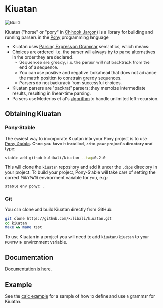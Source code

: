 # Kiuatan

![Build](https://github.com/kulibali/kiuatan/workflows/Master/badge.svg)

Kiuatan ("horse" or "pony" in [Chinook Jargon](https://en.wikipedia.org/wiki/Chinook_Jargon#Chinook_Jargon_words_used_by_English-language_speakers)) is a library for building and running parsers in the [Pony](https://www.ponylang.org) programming language.

- Kiuatan uses [Parsing Expression Grammar](https://en.wikipedia.org/wiki/Parsing_expression_grammar) semantics, which means:
- Choices are ordered, i.e. the parser will always try to parse alternatives in the order they are declared.
  - Sequences are greedy, i.e. the parser will not backtrack from the end of a sequence.
  - You can use positive and negative lookahead that does not advance the match position to constrain greedy sequences.
  - Parsers do not backtrack from successful choices.
- Kiuatan parsers are "packrat" parsers; they memoize intermediate results, resulting in linear-time parsing.
- Parsers use Mederios et al's [algorithm](https://arxiv.org/abs/1207.0443) to handle unlimited left-recursion.

## Obtaining Kiuatan

### Pony-Stable

The easiest way to incorporate Kiuatan into your Pony project is to use [Pony-Stable](https://github.com/ponylang/pony-stable).  Once you have it installed, `cd` to your project's directory and type:

```bash
stable add github kulibali/kiuatan --tag=0.2.0
```

This will clone the `kiuatan` repository and add it under the `.deps` directory in your project.  To build your project, Pony-Stable will take care of setting the correct `PONYPATH` environment variable for you, e.g.:

```bash
stable env ponyc .
```

### Git

You can clone and build Kiuatan directly from GitHub:

```bash
git clone https://github.com/kulibali/kiuatan.git
cd kiuatan
make && make test
```

To use Kiuatan in a project you will need to add `kiuatan/kiuatan` to your `PONYPATH` environment variable.

## Documentation

[Documentation is here](https://kulibali.github.io/kiuatan/kiuatan--index/).

## Example

See the [calc example](https://github.com/kulibali/kiuatan/blob/master/examples/calc/calc) for a sample of how to define and use a grammar for Kiuatan.
